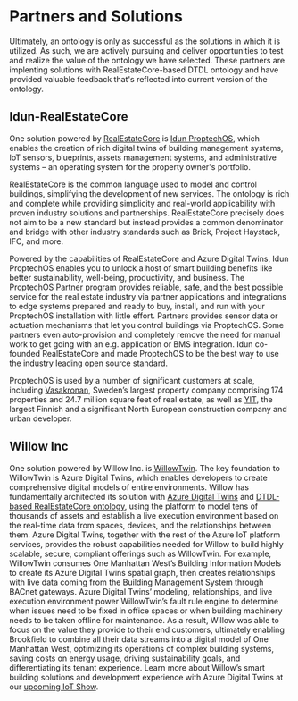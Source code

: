 # Partners and Solutions

Ultimately, an ontology is only as successful as the solutions in which it is utilized. As such, we are actively pursuing and deliver opportunities to test and realize the value of the ontology we have selected. These partners are implenting solutions with RealEstateCore-based DTDL ontology and have provided valuable feedback that's reflected into current version of the ontology.


## Idun-RealEstateCore
One solution powered by [RealEstateCore](https://www.realestatecore.io/) is [Idun ProptechOS](https://idunrealestate.com/proptechos/), which enables the creation of rich digital twins of  building management systems, IoT sensors, blueprints, assets management systems, and administrative systems – an operating system for the property owner's portfolio.

RealEstateCore is the common language used to model and control buildings, simplifying the development of new services. The ontology is rich and complete while providing simplicity and real-world applicability with proven industry solutions and partnerships. RealEstateCore precisely does not aim to be a new standard but instead provides a common denominator and bridge with other industry standards such as Brick, Project Haystack, IFC, and more.

Powered by the capabilities of RealEstateCore and Azure Digital Twins, Idun ProptechOS enables you to unlock a host of smart building benefits like better sustainability, well-being, productivity, and business. The ProptechOS [Partner](https://idunrealestate.com/proptechos-partners/) program provides reliable, safe, and the best possible service for the real estate industry via partner applications and integrations to edge systems prepared and ready to buy, install, and run with your ProptechOS installation with little effort. Partners provides sensor data or actuation mechanisms that let you control buildings via ProptechOS. Some partners even auto-provision and completely remove the need for manual work to get going with an e.g. application or BMS integration. Idun co-founded RealEstateCore and made ProptechOS to be the best way to use the industry leading open source standard.

ProptechOS is used by a number of significant customers at scale, including [Vasakronan](https://idunrealestate.com/news/vasakronan-takes-control-of-their-property-data-thanks-to-idun-proptechos-and-microsoft-azure/?utm_source=MS%20github&utm_medium=Content&utm_campaign=Microsoft&utm_term=Vasakronan), Sweden’s largest property company comprising 174 properties and 24.7 million square feet of real estate, as well as [YIT](https://yit.fi/en/), the largest Finnish and a significant North European construction company and urban developer.


## Willow Inc
One solution powered by Willow Inc. is [WillowTwin](https://www.willowinc.com/willowtwin/). The key foundation to WillowTwin is Azure Digital Twins, which enables developers to create comprehensive digital models of entire environments. Willow has fundamentally architected its solution with [Azure Digital Twins](https://azure.microsoft.com/en-us/services/digital-twins/) and [DTDL-based RealEstateCore ontology](), using the platform to model tens of thousands of assets and establish a live execution environment based on the real-time data from spaces, devices, and the relationships between them. Azure Digital Twins, together with the rest of the Azure IoT platform services, provides the robust capabilities needed for Willow to build highly scalable, secure, compliant offerings such as WillowTwin. For example, WillowTwin consumes One Manhattan West’s Building Information Models to create its Azure Digital Twins spatial graph, then creates relationships with live data coming from the Building Management System through BACnet gateways. Azure Digital Twins’ modeling, relationships, and live execution environment power WillowTwin’s fault rule engine to determine when issues need to be fixed in office spaces or when building machinery needs to be taken offline for maintenance. As a result, Willow was able to focus on the value they provide to their end customers, ultimately enabling Brookfield to combine all their data streams into a digital model of One Manhattan West, optimizing its operations of complex building systems, saving costs on energy usage, driving sustainability goals, and differentiating its tenant experience.
Learn more about Willow’s smart building solutions and development experience with Azure Digital Twins at our [upcoming IoT Show](https://channel9.msdn.com/Shows/Internet-of-Things-Show/Azure-Digital-Twins-for-smart-buildings-A-look-into-WillowTwin-solution).
